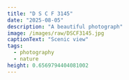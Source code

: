 ```yaml
---
title: "D S C F 3145"
date: "2025-08-05"
description: "A beautiful photograph"
image: /images/raw/DSCF3145.jpg
captionText: "Scenic view"
tags:
  - photography
  - nature
height: 0.6569794404081002
---
```


